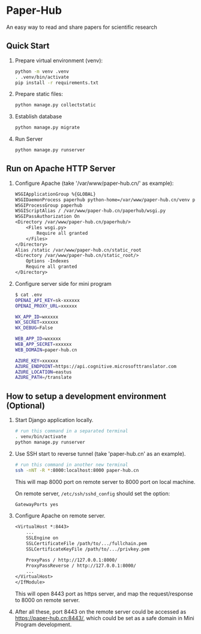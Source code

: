# Paper-Hub

An easy way to read and share papers for scientific research

## Quick Start

1. Prepare virtual environment (venv):

    ```sh
    python -m venv .venv
    . .venv/bin/activate
    pip install -r requirements.txt
    ```

2. Prepare static files:

    ```sh
    python manage.py collectstatic
    ```

3. Establish database

    ```sh
    python manage.py migrate
    ```

4. Run Server

    ```sh
    python manage.py runserver
    ```

## Run on Apache HTTP Server

1. Configure Apache (take '/var/www/paper-hub.cn/' as example):

    ```txt
    WSGIApplicationGroup %{GLOBAL}
    WSGIDaemonProcess paperhub python-home=/var/www/paper-hub.cn/venv python-path=/var/www/paper-hub.cn
    WSGIProcessGroup paperhub
    WSGIScriptAlias / /var/www/paper-hub.cn/paperhub/wsgi.py
    WSGIPassAuthorization On
    <Directory /var/www/paper-hub.cn/paperhub/>
        <Files wsgi.py>
            Require all granted
        </Files>
    </Directory>
    Alias /static /var/www/paper-hub.cn/static_root
    <Directory /var/www/paper-hub.cn/static_root/>
        Options -Indexes
        Require all granted
    </Directory>
    ```

2. Configure server side for mini program

    ```sh
    $ cat .env
    OPENAI_API_KEY=sk-xxxxxx
    OPENAI_PROXY_URL=xxxxxx

    WX_APP_ID=wxxxxx
    WX_SECRET=xxxxxx
    WX_DEBUG=False

    WEB_APP_ID=wxxxxx
    WEB_APP_SECRET=xxxxxx
    WEB_DOMAIN=paper-hub.cn

    AZURE_KEY=xxxxxx
    AZURE_ENDPOINT=https://api.cognitive.microsofttranslator.com
    AZURE_LOCATION=eastus
    AZURE_PATH=/translate
    ```

## How to setup a development environment (Optional)

1. Start Django application locally.

    ```sh
    # run this command in a separated terminal
    . venv/bin/activate
    python manage.py runserver
    ```

2. Use SSH start to reverse tunnel (take 'paper-hub.cn' as an example).

    ```sh
    # run this command in another new terminal
    ssh -nNT -R *:8000:localhost:8000 paper-hub.cn
    ```

    This will map 8000 port on remote server to 8000 port on local machine.

    On remote server, `/etc/ssh/sshd_config` should set the option:

    ```txt
    GatewayPorts yes
    ```

3. Configure Apache on remote server.

    ```txt
    <VirtualHost *:8443>
        ...
        SSLEngine on
        SSLCertificateFile /path/to/.../fullchain.pem
        SSLCertificateKeyFile /path/to/.../privkey.pem

        ProxyPass / http://127.0.0.1:8000/
        ProxyPassReverse / http://127.0.0.1:8000/
        ...
    </VirtualHost>
    </IfModule>
    ```

    This will open 8443 port as https server, and map the request/response to 8000 on remote server.

4. After all these, port 8443 on the remote server could be accessed as <https://paper-hub.cn:8443/>, which could be set as a safe domain in Mini Program development.
